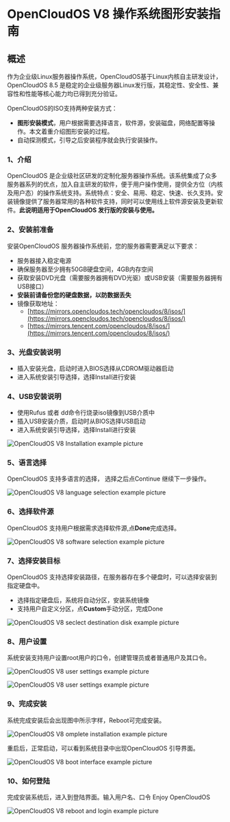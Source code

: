# OpenCloudOS V8 操作系统图形安装指南

## 概述
作为企业级Linux服务器操作系统，OpenCloudOS基于Linux内核自主研发设计，OpenCloudOS  8.5 是稳定的企业级服务器Linux发行版，其稳定性、安全性、兼容性和性能等核心能力均已得到充分验证。

OpenCloudOS的ISO支持两种安装方式：

- **图形安装模式**，用户根据需要选择语言，软件源，安装磁盘，网络配置等操作。本文着重介绍图形安装的过程。
- 自动探测模式，引导之后安装程序就会执行安装操作。

### 1、介绍
OpenCloudOS 是企业级社区研发的定制化服务器操作系统。该系统集成了众多服务器系列的优点，加入自主研发的软件，便于用户操作使用，提供全方位（内核及用户态）的操作系统支持。系统特点：安全、易用、稳定、快速、长久支持。安装镜像提供了服务器常用的各种软件支持，同时可以使用线上软件源安装及更新软件。**此说明适用于OpenCloudOS 发行版的安装与使用。**

### 2、安装前准备
安装OpenCloudOS 服务器操作系统前，您的服务器需要满足以下要求：

- 服务器接入稳定电源
- 确保服务器至少拥有50GB硬盘空间，4GB内存空间
- 获取安装DVD光盘（需要服务器拥有DVD光驱）或USB安装（需要服务器拥有USB接口）
- **安装前请备份您的硬盘数据，以防数据丢失**
- 镜像获取地址：
    - [https://mirrors.opencloudos.tech/opencloudos/8/isos/](https://mirrors.opencloudos.tech/opencloudos/8/isos/)
    - [https://mirrors.tencent.com/opencloudos/8/isos/](https://mirrors.tencent.com/opencloudos/8/isos/)

### 3、光盘安装说明
- 插入安装光盘，启动时进入BIOS选择从CDROM驱动器启动
- 进入系统安装引导选择，选择Install进行安装               

### 4、USB安装说明
- 使用Rufus 或者 dd命令行烧录iso镜像到USB介质中
- 插入USB安装介质，启动时从BIOS选择USB启动
- 进入系统安装引导选择，选择Install进行安装

![OpenCloudOS V8 Installation example picture](../assets/OC_V8_installation_example.png)

### 5、语言选择
OpenCloudOS 支持多语言的选择， 选择之后点Continue 继续下一步操作。

![OpenCloudOS V8 language selection example picture](../assets/OC_V8_language_selection_example.png)

### 6、选择软件源
OpenCloudOS 支持用户根据需求选择软件源,点**Done**完成选择。

![OpenCloudOS V8 software selection example picture](../assets/OC_V8_software_selection_example.png)

### 7、选择安装目标
OpenCloudOS 支持选择安装路径，在服务器存在多个硬盘时，可以选择安装到指定硬盘中。
- 选择指定硬盘后，系统将自动分区，安装系统镜像
- 支持用户自定义分区，点**Custom**手动分区，完成Done

![OpenCloudOS V8 seclect destination disk example picture](../assets/OC_V8_seclect_destination_disk_example.png)

### 8、用户设置
系统安装支持用户设置root用户的口令，创建管理员或者普通用户及其口令。

![OpenCloudOS V8 user settings example picture](../assets/OC_V8_user_settings_1.png)

![OpenCloudOS V8 user settings example picture](../assets/OC_V8_user_settings_2.png)

### 9、完成安装
系统完成安装后会出现图中所示字样，Reboot可完成安装。

![OpenCloudOS V8 omplete installation example picture](../assets/OC_V8_complete_installation_example.png)

重启后，正常启动，可以看到系统目录中出现OpenCloudOS 引导界面。

![OpenCloudOS V8 boot interface example picture](../assets/OC_V8_boot_interface_example.png)

### 10、如何登陆
完成安装系统后，进入到登陆界面。输入用户名、口令 Enjoy OpenCloudOS

![OpenCloudOS V8 reboot and login example picture](../assets/OC_V8_reboot_and_login_example.png)

